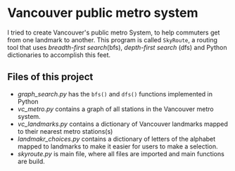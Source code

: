 # Vancouver public metro system

I tried to create Vancouver's public metro System, to help commuters get from one landmark to another. This program is called `SkyRoute`, a routing tool that uses *breadth-first search*(bfs), *depth-first search* (dfs) and Python dictionaries to accomplish this feet. 

## Files of this project

* *graph_search.py* has the `bfs()` and `dfs()` functions implemented in Python
* *vc_metro.py* contains a graph of all stations in the Vancouver metro system.
* *vc_landmarks.py* contains a dictionary of Vancouver landmarks mapped to their nearest metro stations(s)
* *landmakr_choices.py* contains a dictionary of letters of the alphabet mapped to landmarks to make it easier for users to make a selection.
* *skyroute.py* is main file, where all files are imported and main functions are build.